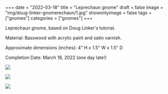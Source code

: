 +++
date = "2022-03-18"
title = "Leprechaun gnome"
draft = false
image = "img/doug-linker-gnomerechaun/1.jpg"
showonlyimage = false
tags = ["gnomes"]
categories = ["gnomes"]
+++

Leprechaun gnome, based on Doug Linker's tutorial.

<!--more-->

Material: Basswood with acrylic paint and satin varnish.

Approximate dimensions (inches): 4" H x 1.5" W x 1.5" D

Completion Date: March 18, 2022 (one day late!)

![](../../img/doug-linker-gnomerechaun/1.jpg)

![](../../img/doug-linker-gnomerechaun/2.jpg)

![](../../img/doug-linker-gnomerechaun/3.jpg)
